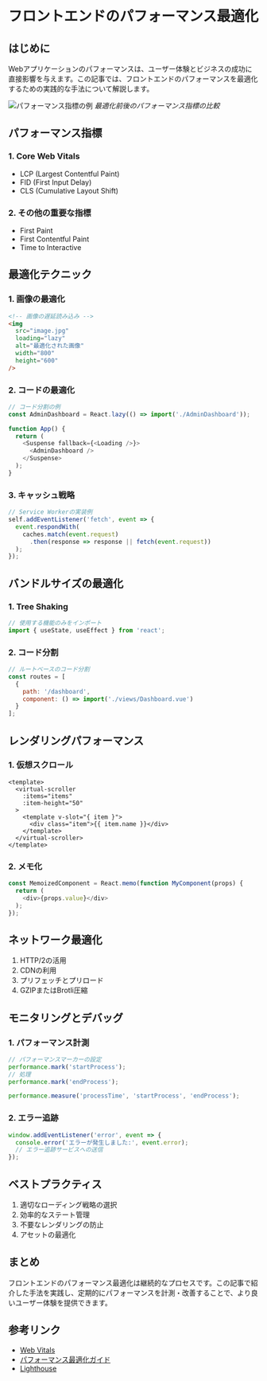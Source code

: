 # フロントエンドのパフォーマンス最適化

## はじめに

Webアプリケーションのパフォーマンスは、ユーザー体験とビジネスの成功に直接影響を与えます。この記事では、フロントエンドのパフォーマンスを最適化するための実践的な手法について解説します。

![パフォーマンス指標の例](/storage/posts/7/performance-metrics.png)
*最適化前後のパフォーマンス指標の比較*

## パフォーマンス指標

### 1. Core Web Vitals
- LCP (Largest Contentful Paint)
- FID (First Input Delay)
- CLS (Cumulative Layout Shift)

### 2. その他の重要な指標
- First Paint
- First Contentful Paint
- Time to Interactive

## 最適化テクニック

### 1. 画像の最適化

```html
<!-- 画像の遅延読み込み -->
<img 
  src="image.jpg" 
  loading="lazy" 
  alt="最適化された画像"
  width="800"
  height="600"
/>
```

### 2. コードの最適化

```javascript
// コード分割の例
const AdminDashboard = React.lazy(() => import('./AdminDashboard'));

function App() {
  return (
    <Suspense fallback={<Loading />}>
      <AdminDashboard />
    </Suspense>
  );
}
```

### 3. キャッシュ戦略

```javascript
// Service Workerの実装例
self.addEventListener('fetch', event => {
  event.respondWith(
    caches.match(event.request)
      .then(response => response || fetch(event.request))
  );
});
```

## バンドルサイズの最適化

### 1. Tree Shaking

```javascript
// 使用する機能のみをインポート
import { useState, useEffect } from 'react';
```

### 2. コード分割

```javascript
// ルートベースのコード分割
const routes = [
  {
    path: '/dashboard',
    component: () => import('./views/Dashboard.vue')
  }
];
```

## レンダリングパフォーマンス

### 1. 仮想スクロール

```vue
<template>
  <virtual-scroller
    :items="items"
    :item-height="50"
  >
    <template v-slot="{ item }">
      <div class="item">{{ item.name }}</div>
    </template>
  </virtual-scroller>
</template>
```

### 2. メモ化

```javascript
const MemoizedComponent = React.memo(function MyComponent(props) {
  return (
    <div>{props.value}</div>
  );
});
```

## ネットワーク最適化

1. HTTP/2の活用
2. CDNの利用
3. プリフェッチとプリロード
4. GZIPまたはBrotli圧縮

## モニタリングとデバッグ

### 1. パフォーマンス計測

```javascript
// パフォーマンスマーカーの設定
performance.mark('startProcess');
// 処理
performance.mark('endProcess');

performance.measure('processTime', 'startProcess', 'endProcess');
```

### 2. エラー追跡

```javascript
window.addEventListener('error', event => {
  console.error('エラーが発生しました:', event.error);
  // エラー追跡サービスへの送信
});
```

## ベストプラクティス

1. 適切なローディング戦略の選択
2. 効率的なステート管理
3. 不要なレンダリングの防止
4. アセットの最適化

## まとめ

フロントエンドのパフォーマンス最適化は継続的なプロセスです。この記事で紹介した手法を実践し、定期的にパフォーマンスを計測・改善することで、より良いユーザー体験を提供できます。

## 参考リンク

- [Web Vitals](https://web.dev/vitals/)
- [パフォーマンス最適化ガイド](https://developers.google.com/web/fundamentals/performance)
- [Lighthouse](https://developers.google.com/web/tools/lighthouse) 